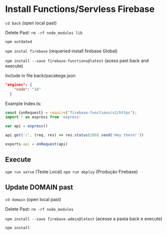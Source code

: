 # Install Functions/Servless Firebase

`cd back` (open local past)

Delete Past: `rm -rf node_modules lib`

`npm outdated`

`npm instal firebase` (requeried install firebase Global)

`npm install --save firebase-functions@latest` (acess past back and execute)

Include in file back/pacakege.json  

```json
"engines": {
    "node": "18"
  }
```

Example Index.ts:

```ts
const {onRequest} = require("firebase-functions/v2/https");
import * as express from 'express'

var api = express()

api.get('/', (req, res) => res.status(200).send('Hey there!'))

exports.api = onRequest(api)
```

## Execute

`npm run serve` (Teste Local)
`npm run deploy` (Produção Firebase)

## Update DOMAIN past

`cd domain` (open local past)

Delete Past: `rm -rf node_modules`

`npm install --save firebase-admin@latest` (acesse a pasta back e execute)

`npm install`
